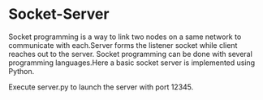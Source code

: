 # Socket-Server
Socket programming is a way to link two nodes on a same network to communicate with each.Server forms the listener socket while client reaches out to the server.
Socket programming can be done with several programming languages.Here a basic socket server is implemented using Python.

Execute server.py to launch the server with port 12345.
